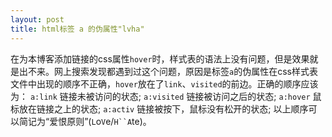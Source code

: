 ```yaml
---
layout: post
title: html标签 a 的伪属性"lvha"
---
```

在为本博客添加链接的css属性`hover`时，样式表的语法上没有问题，但是效果就是出不来。网上搜索发现都遇到过这个问题，原因是标签`a`的伪属性在css样式表文件中出现的顺序不正确，`hover`放在了`link`、`visited`的前边。正确的顺序应该为：
`a:link`	链接未被访问的状态;
`a:visited`	链接被访问之后的状态;
`a:hover`	鼠标放在链接之上的状态;
`a:activ`	链接被按下，鼠标没有松开的状态;
以上顺序可以简记为“爱恨原则”(`L`o`V`e/`H``A`te)。
